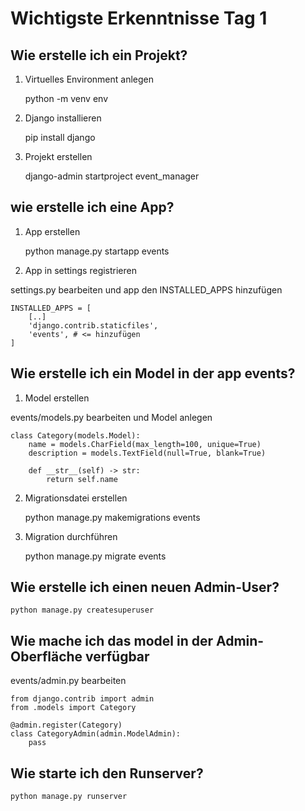 # Wichtigste Erkenntnisse Tag 1

## Wie erstelle ich ein Projekt?

1. Virtuelles Environment anlegen

    python -m venv env

2. Django installieren

    pip install django

3. Projekt erstellen

    django-admin startproject event_manager


## wie erstelle ich eine App?

1. App erstellen

    python manage.py startapp events

2. App in settings registrieren

settings.py bearbeiten und app den INSTALLED_APPS hinzufügen

    INSTALLED_APPS = [
        [..]
        'django.contrib.staticfiles',
        'events', # <= hinzufügen
    ]

## Wie erstelle ich ein Model in der app events?

1. Model erstellen

events/models.py bearbeiten und Model anlegen

    class Category(models.Model):
        name = models.CharField(max_length=100, unique=True)
        description = models.TextField(null=True, blank=True)

        def __str__(self) -> str:
            return self.name

2. Migrationsdatei erstellen

    python manage.py makemigrations events

3. Migration durchführen

    python manage.py migrate events


## Wie erstelle ich einen neuen Admin-User?

    python manage.py createsuperuser

## Wie mache ich das model in der Admin-Oberfläche verfügbar

events/admin.py bearbeiten

    from django.contrib import admin
    from .models import Category

    @admin.register(Category)
    class CategoryAdmin(admin.ModelAdmin):
        pass

## Wie starte ich den Runserver?

    python manage.py runserver